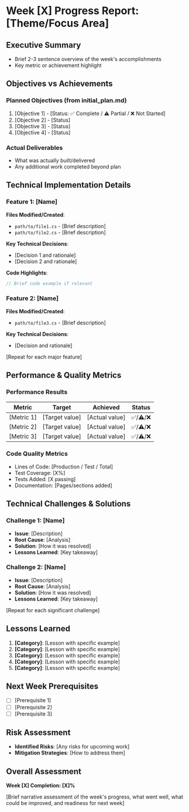 # Week [X] Progress Report: [Theme/Focus Area]

## Executive Summary
- Brief 2-3 sentence overview of the week's accomplishments
- Key metric or achievement highlight

## Objectives vs Achievements
### Planned Objectives (from initial_plan.md)
1. [Objective 1] - [Status: ✅ Complete / ⚠️ Partial / ❌ Not Started]
2. [Objective 2] - [Status]
3. [Objective 3] - [Status]
4. [Objective 4] - [Status]

### Actual Deliverables
- What was actually built/delivered
- Any additional work completed beyond plan

## Technical Implementation Details

### Feature 1: [Name]
**Files Modified/Created**: 
- `path/to/file1.cs` - [Brief description]
- `path/to/file2.cs` - [Brief description]

**Key Technical Decisions**:
- [Decision 1 and rationale]
- [Decision 2 and rationale]

**Code Highlights**:
```csharp
// Brief code example if relevant
```

### Feature 2: [Name]
**Files Modified/Created**: 
- `path/to/file3.cs` - [Brief description]

**Key Technical Decisions**:
- [Decision and rationale]

[Repeat for each major feature]

## Performance & Quality Metrics

### Performance Results
| Metric | Target | Achieved | Status |
|--------|--------|----------|--------|
| [Metric 1] | [Target value] | [Actual value] | ✅/⚠️/❌ |
| [Metric 2] | [Target value] | [Actual value] | ✅/⚠️/❌ |
| [Metric 3] | [Target value] | [Actual value] | ✅/⚠️/❌ |

### Code Quality Metrics
- Lines of Code: [Production / Test / Total]
- Test Coverage: [X%]
- Tests Added: [X passing]
- Documentation: [Pages/sections added]

## Technical Challenges & Solutions

### Challenge 1: [Name]
- **Issue**: [Description]
- **Root Cause**: [Analysis]
- **Solution**: [How it was resolved]
- **Lessons Learned**: [Key takeaway]

### Challenge 2: [Name]
- **Issue**: [Description]
- **Root Cause**: [Analysis]
- **Solution**: [How it was resolved]
- **Lessons Learned**: [Key takeaway]

[Repeat for each significant challenge]

## Lessons Learned
1. **[Category]**: [Lesson with specific example]
2. **[Category]**: [Lesson with specific example]
3. **[Category]**: [Lesson with specific example]
4. **[Category]**: [Lesson with specific example]
5. **[Category]**: [Lesson with specific example]

## Next Week Prerequisites
- [ ] [Prerequisite 1]
- [ ] [Prerequisite 2]
- [ ] [Prerequisite 3]

## Risk Assessment
- **Identified Risks**: [Any risks for upcoming work]
- **Mitigation Strategies**: [How to address them]

## Overall Assessment
**Week [X] Completion: [X]%**

[Brief narrative assessment of the week's progress, what went well, what could be improved, and readiness for next week]